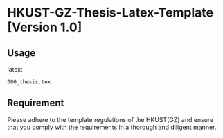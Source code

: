 # HKUST-GZ-Thesis-Latex-Template [Version 1.0]


## Usage

latex:
```
000_thesis.tex

```


## Requirement

Please adhere to the template regulations of the HKUST(GZ) and ensure that you comply with the requirements in a thorough and diligent manner. 
